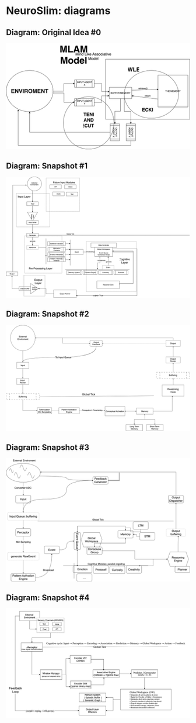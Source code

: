 [original_idea_diagram]: ./0-Model-Theory-Original-Idea/Diagram-Model-Original-Idea.drawio.svg

[snapshot_diagram_1]: ./1-Model-Theory-Snapshot/Diagram-Model-Theory-1.drawio.svg
[snapshot_diagram_2]: ./2-Model-Theory-Snapshot/Diagram-Model-Theory-2.drawio.svg
[snapshot_diagram_3]: ./3-Model-Theory-Snapshot/Diagram-Model-Theory-3.drawio.svg
[snapshot_diagram_4]: ./4-Model-Theory-Snapshot/Diagram-Model-Theory-4.drawio.svg

# NeuroSlim: diagrams

## Diagram: Original Idea #0
![Image][original_idea_diagram]

## Diagram: Snapshot #1
![Image][snapshot_diagram_1]

## Diagram: Snapshot #2
![Image][snapshot_diagram_2]

## Diagram: Snapshot #3
![Image][snapshot_diagram_3]

## Diagram: Snapshot #4
![Image][snapshot_diagram_4]